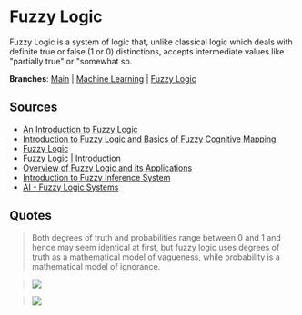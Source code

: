 # Fuzzy Logic

Fuzzy Logic is a system of logic that, unlike classical logic which deals with definite true or false (1 or 0) distinctions, accepts intermediate values like "partially true" or "somewhat so.

**Branches**:
[Main](./README.md) | [Machine Learning](./machinelearning.md) | [Fuzzy Logic](./fuzzylogic.md)

## Sources
* [An Introduction to Fuzzy Logic](https://www.youtube.com/watch?v=rln_kZbYaWc)
* [Introduction to Fuzzy Logic and Basics of Fuzzy Cognitive Mapping](https://www.youtube.com/watch?v=w7BVxI4G6rI)
* [Fuzzy Logic](https://en.wikipedia.org/wiki/Fuzzy_logic)
* [Fuzzy Logic | Introduction](https://www.geeksforgeeks.org/fuzzy-logic-introduction/)
* [Overview of Fuzzy Logic and its Applications](https://www.youtube.com/watch?v=1kW3VA99408)
* [Introduction to Fuzzy Inference System](https://nms.kcl.ac.uk/hk.lam/HKLam/images/HKLam/Introduction%20to%20Fuzzy%20Inference%20Systems.pdf)
* [AI - Fuzzy Logic Systems](https://www.tutorialspoint.com/artificial_intelligence/artificial_intelligence_fuzzy_logic_systems.htm)




## Quotes
> Both degrees of truth and probabilities range between 0 and 1 and hence may seem identical at first, but fuzzy logic uses degrees of truth as a mathematical model of vagueness, while probability is a mathematical model of ignorance.

> ![](https://media.geeksforgeeks.org/wp-content/uploads/fuzzy-logic_1.png)

> ![](https://media.geeksforgeeks.org/wp-content/uploads/fuzzylogic_architecture.png)









































